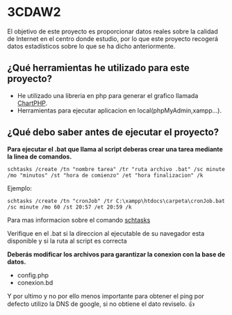 # 3CDAW2
El objetivo de este proyecto es proporcionar datos reales sobre la calidad de Internet en el centro donde estudio, por lo que este proyecto recogerá datos estadísticos sobre lo que se ha dicho anteriormente.

## ¿Qué herramientas he utilizado para este proyecto?

- He utilizado una libreria en php para generar el grafico llamada [ChartPHP](https://www.chartphp.com/).
- Herramientas para ejecutar aplicacion en local(phpMyAdmin,xampp...).

## ¿Qué debo saber antes de ejecutar el proyecto?
**Para ejecutar el .bat que llama al script deberas crear una tarea mediante la linea de comandos.**

`schtasks /create /tn "nombre tarea" /tr "ruta archivo .bat" /sc minute /mo "minutos" /st "hora de comienzo" /et "hora finalizacion" /k`

Ejemplo:

`schtasks /create /tn "cronJob" /tr C:\xampp\htdocs\carpeta\cronJob.bat /sc minute /mo 60 /st 20:57 /et 20:59 /k`

Para mas informacion sobre el comando [schtasks](https://docs.microsoft.com/en-us/windows-server/administration/windows-commands/schtasks)

Verifique en el .bat si la direccion al ejecutable de su navegador esta disponible y si la ruta al script es correcta

**Deberás modificar los archivos para garantizar la conexion con la base de datos.**

 - config.php
 - conexion.bd

Y por ultimo y no por ello menos importante para obtener el ping por defecto utilizo la DNS de google, si no obtiene el dato reviselo. :+1:
